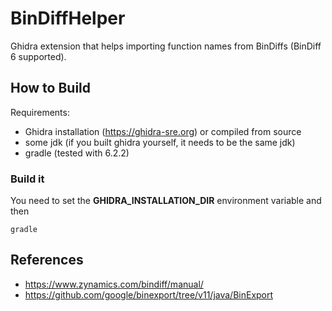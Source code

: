 # BinDiffHelper

Ghidra extension that helps importing function names from BinDiffs (BinDiff 6 supported).

## How to Build
Requirements:

* Ghidra installation (https://ghidra-sre.org) or compiled from source
* some jdk (if you built ghidra yourself, it needs to be the same jdk)
* gradle (tested with 6.2.2)

### Build it
You need to set the **GHIDRA_INSTALLATION_DIR** environment variable and then

```
gradle
```

## References
* https://www.zynamics.com/bindiff/manual/
* https://github.com/google/binexport/tree/v11/java/BinExport